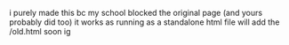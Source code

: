 i purely made this bc my school blocked the original page (and yours probably did too)
it works as running as a standalone html file
will add the /old.html soon ig

